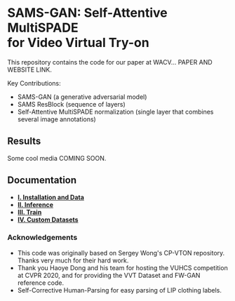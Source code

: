 # SAMS-GAN: Self-Attentive MultiSPADE  <br/> for Video Virtual Try-on

This repository contains the code for our paper at WACV... PAPER AND WEBSITE LINK.

Key Contributions:
- SAMS-GAN (a generative adversarial model)
- SAMS ResBlock (sequence of layers)
- Self-Attentive MultiSPADE normalization (single layer that combines several image annotations)

## Results

Some cool media COMING SOON.

## Documentation
- [**I. Installation and Data**](docs/1_installation_and_data.md)
- [**II. Inference**](docs/2_inference.md)
- [**III. Train**](docs/3_train.md)
- [**IV. Custom Datasets**](docs/4_custom_tryon_dataset.md)

### Acknowledgements
- This code was originally based on Sergey Wong's CP-VTON repository. Thanks very much
for their hard work.
- Thank you Haoye Dong and his team for hosting the VUHCS competition at CVPR 2020, and
for providing the VVT Dataset and FW-GAN reference code.
- Self-Corrective Human-Parsing for easy parsing of LIP clothing labels.
